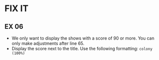 # FIX IT
## EX 06
* We only want to display the shows with a score of 90 or more. 
  You can only make adjustments after line 65.
* Display the score next to the title. Use the following formatting: `colony (100%)`